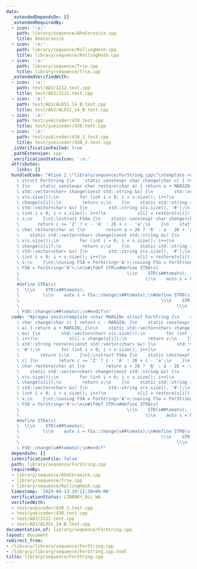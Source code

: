 ```yaml
---
data:
  _extendedDependsOn: []
  _extendedRequiredBy:
  - icon: ':x:'
    path: library/sequence/AhoCorasick.cpp
    title: AhoCorasick
  - icon: ':x:'
    path: library/sequence/RollingHash.cpp
    title: library/sequence/RollingHash.cpp
  - icon: ':x:'
    path: library/sequence/Trie.cpp
    title: library/sequence/Trie.cpp
  _extendedVerifiedWith:
  - icon: ':x:'
    path: test/AOJ/2212.test.cpp
    title: test/AOJ/2212.test.cpp
  - icon: ':x:'
    path: test/AOJ/ALDS1_14_B.test.cpp
    title: test/AOJ/ALDS1_14_B.test.cpp
  - icon: ':x:'
    path: test/yukicoder/430.test.cpp
    title: test/yukicoder/430.test.cpp
  - icon: ':x:'
    path: test/yukicoder/430_2.test.cpp
    title: test/yukicoder/430_2.test.cpp
  _isVerificationFailed: true
  _pathExtension: cpp
  _verificationStatusIcon: ':x:'
  attributes:
    links: []
  bundledCode: "#line 2 \"library/sequence/ForString.cpp\"\ntemplate <char MARGIN>\
    \ struct ForString {\n    static constexpr char change(char c) { return c - MARGIN;\
    \ }\n    static constexpr char restore(char a) { return a + MARGIN; }\n\n    static\
    \ std::vector<char> change(const std::string &s) {\n        std::vector<char>\
    \ v(s.size());\n        for (int i = 0; i < s.size(); i++)\n            v[i] =\
    \ change(s[i]);\n        return v;\n    }\n    static std::string restore(const\
    \ std::vector<char> &v) {\n        std::string s(v.size(), '#');\n        for\
    \ (int i = 0; i < v.size(); i++)\n            s[i] = restore(v[i]);\n        return\
    \ s;\n    }\n};\nstruct FSAa {\n    static constexpr char change(char c) {\n \
    \       return c <= 'Z' ? c - 'A' : 26 + c - 'a';\n    }\n    static constexpr\
    \ char restore(char a) {\n        return a < 26 ? 'A' : a - 26 + 'a';\n    }\n\
    \    static std::vector<char> change(const std::string &s) {\n        std::vector<char>\
    \ v(s.size());\n        for (int i = 0; i < s.size(); i++)\n            v[i] =\
    \ change(s[i]);\n        return v;\n    }\n    static std::string restore(const\
    \ std::vector<char> &v) {\n        std::string s(v.size(), '#');\n        for\
    \ (int i = 0; i < v.size(); i++)\n            s[i] = restore(v[i]);\n        return\
    \ s;\n    }\n};\nusing FSA = ForString<'A'>;\nusing FSa = ForString<'a'>;\nusing\
    \ FS0 = ForString<'0'>;\n\n#ifdef STR\n#define STRA(s)                       \
    \                                         \\\n    STR(s##tomato);            \
    \                                                \\\n    auto s = FSA::change(s##tomato);\n\
    #define STRa(s)                                                              \
    \  \\\n    STR(s##tomato);                                                   \
    \         \\\n    auto s = FSa::change(s##tomato);\n#define STR0(s)          \
    \                                                      \\\n    STR(s##tomato);\
    \                                                            \\\n    auto s =\
    \ FS0::change(s##tomato);\n#endif\n"
  code: "#pragma once\ntemplate <char MARGIN> struct ForString {\n    static constexpr\
    \ char change(char c) { return c - MARGIN; }\n    static constexpr char restore(char\
    \ a) { return a + MARGIN; }\n\n    static std::vector<char> change(const std::string\
    \ &s) {\n        std::vector<char> v(s.size());\n        for (int i = 0; i < s.size();\
    \ i++)\n            v[i] = change(s[i]);\n        return v;\n    }\n    static\
    \ std::string restore(const std::vector<char> &v) {\n        std::string s(v.size(),\
    \ '#');\n        for (int i = 0; i < v.size(); i++)\n            s[i] = restore(v[i]);\n\
    \        return s;\n    }\n};\nstruct FSAa {\n    static constexpr char change(char\
    \ c) {\n        return c <= 'Z' ? c - 'A' : 26 + c - 'a';\n    }\n    static constexpr\
    \ char restore(char a) {\n        return a < 26 ? 'A' : a - 26 + 'a';\n    }\n\
    \    static std::vector<char> change(const std::string &s) {\n        std::vector<char>\
    \ v(s.size());\n        for (int i = 0; i < s.size(); i++)\n            v[i] =\
    \ change(s[i]);\n        return v;\n    }\n    static std::string restore(const\
    \ std::vector<char> &v) {\n        std::string s(v.size(), '#');\n        for\
    \ (int i = 0; i < v.size(); i++)\n            s[i] = restore(v[i]);\n        return\
    \ s;\n    }\n};\nusing FSA = ForString<'A'>;\nusing FSa = ForString<'a'>;\nusing\
    \ FS0 = ForString<'0'>;\n\n#ifdef STR\n#define STRA(s)                       \
    \                                         \\\n    STR(s##tomato);            \
    \                                                \\\n    auto s = FSA::change(s##tomato);\n\
    #define STRa(s)                                                              \
    \  \\\n    STR(s##tomato);                                                   \
    \         \\\n    auto s = FSa::change(s##tomato);\n#define STR0(s)          \
    \                                                      \\\n    STR(s##tomato);\
    \                                                            \\\n    auto s =\
    \ FS0::change(s##tomato);\n#endif"
  dependsOn: []
  isVerificationFile: false
  path: library/sequence/ForString.cpp
  requiredBy:
  - library/sequence/AhoCorasick.cpp
  - library/sequence/Trie.cpp
  - library/sequence/RollingHash.cpp
  timestamp: '2024-04-13 19:11:30+09:00'
  verificationStatus: LIBRARY_ALL_WA
  verifiedWith:
  - test/yukicoder/430_2.test.cpp
  - test/yukicoder/430.test.cpp
  - test/AOJ/2212.test.cpp
  - test/AOJ/ALDS1_14_B.test.cpp
documentation_of: library/sequence/ForString.cpp
layout: document
redirect_from:
- /library/library/sequence/ForString.cpp
- /library/library/sequence/ForString.cpp.html
title: library/sequence/ForString.cpp
---
```

